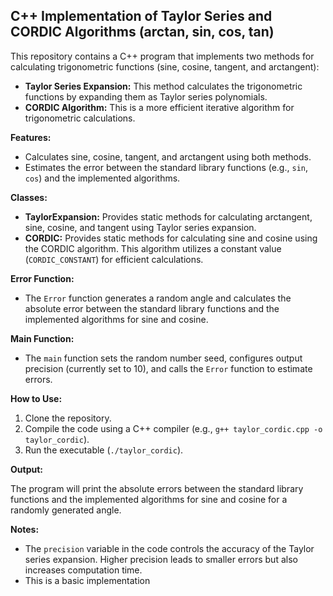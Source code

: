 ## C++ Implementation of Taylor Series and CORDIC Algorithms (arctan, sin, cos, tan)

This repository contains a C++ program that implements two methods for calculating trigonometric functions (sine, cosine, tangent, and arctangent):

* **Taylor Series Expansion:** This method calculates the trigonometric functions by expanding them as Taylor series polynomials.
* **CORDIC Algorithm:** This is a more efficient iterative algorithm for trigonometric calculations.

**Features:**

* Calculates sine, cosine, tangent, and arctangent using both methods.
* Estimates the error between the standard library functions (e.g., `sin`, `cos`) and the implemented algorithms.

**Classes:**

* **TaylorExpansion:** Provides static methods for calculating arctangent, sine, cosine, and tangent using Taylor series expansion.
* **CORDIC:** Provides static methods for calculating sine and cosine using the CORDIC algorithm. This algorithm utilizes a constant value (`CORDIC_CONSTANT`) for efficient calculations.

**Error Function:**

* The `Error` function generates a random angle and calculates the absolute error between the standard library functions and the implemented algorithms for sine and cosine.

**Main Function:**

* The `main` function sets the random number seed, configures output precision (currently set to 10), and calls the `Error` function to estimate errors.

**How to Use:**

1. Clone the repository.
2. Compile the code using a C++ compiler (e.g., `g++ taylor_cordic.cpp -o taylor_cordic`).
3. Run the executable (`./taylor_cordic`).

**Output:**

The program will print the absolute errors between the standard library functions and the implemented algorithms for sine and cosine for a randomly generated angle.

**Notes:**

* The `precision` variable in the code controls the accuracy of the Taylor series expansion. Higher precision leads to smaller errors but also increases computation time.
* This is a basic implementation